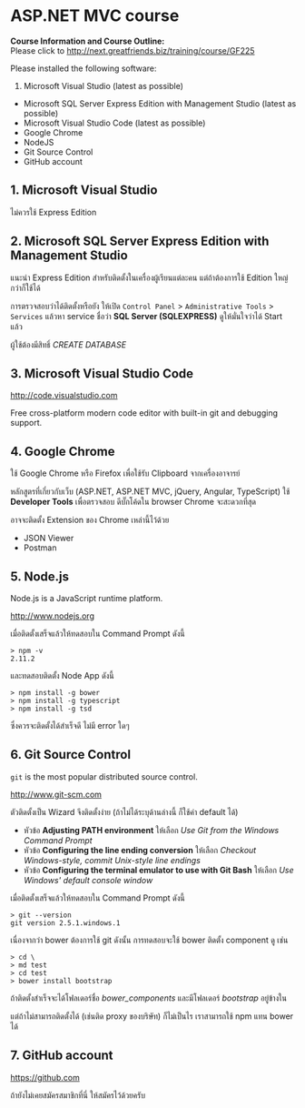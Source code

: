 # ASP.NET MVC course

**Course Information and Course Outline:**  
Please click to http://next.greatfriends.biz/training/course/GF225 

Please installed the following software:

1. Microsoft Visual Studio (latest as possible)
-  Microsoft SQL Server Express Edition with Management Studio (latest as possible)
-  Microsoft Visual Studio Code (latest as possible)
-  Google Chrome
-  NodeJS
-  Git Source Control
-  GitHub account

## 1. Microsoft Visual Studio

ไม่ควรใช้ Express Edition
 
## 2. Microsoft SQL Server Express Edition with Management Studio

แนะนำ Express Edition สำหรับติดตั้งในเครื่องผู้เรียนแต่ละคน
แต่ถ้าต้องการใช้ Edition ใหญ่กว่าก็ใช้ได้ 

การตรวจสอบว่าได้ติดตั้งหรือยัง 
ให้เปิด `Control Panel` > `Administrative Tools` > `Services`
แล้วหา service ชื่อว่า **SQL Server (SQLEXPRESS)** ดูให้มั่นใจว่าได้ Start แล้ว

ผู้ใช้ต้องมีสิทธิ์ *CREATE DATABASE*

## 3. Microsoft Visual Studio Code
http://code.visualstudio.com

Free cross-platform modern code editor 
with built-in git and debugging support. 


## 4. Google Chrome

ใช้ Google Chrome หรือ Firefox เพื่อใช้รับ Clipboard จากเครื่องอาจารย์

หลักสูตรที่เกี่ยวกับเว็บ (ASP.NET, ASP.NET MVC, jQuery, Angular, TypeScript) 
ใช้ **Developer Tools** เพื่อตรวจสอบ ดีบั๊กโค้ดใน browser Chrome จะสะดวกที่สุด

อาจจะติดตั้ง Extension ของ Chrome เหล่านี้ไว้ด้วย
- JSON Viewer
- Postman

## 5. Node.js

Node.js is a JavaScript runtime platform.

http://www.nodejs.org

เมื่อติดตั้งเสร็จแล้วให้ทดสอบใน Command Prompt ดังนี้

```
> npm -v  
2.11.2
```

และทดสอบติดตั้ง Node App ดังนี้

```
> npm install -g bower
> npm install -g typescript  
> npm install -g tsd
```

ซึ่งควรจะติดตั้งได้สำเร็จดี ไม่มี error ใดๆ


## 6. Git Source Control

`git` is the most popular distributed source control.

http://www.git-scm.com

ตัวติดตั้งเป็น Wizard จึงติดตั้งง่าย (ถ้าไม่ได้ระบุด้านล่างนี้ ก็ใช้ค่า default ได้) 
- หัวข้อ **Adjusting PATH environment**
ให้เลือก *Use Git from the Windows Command Prompt*
- หัวข้อ **Configuring the line ending conversion** ให้เลือก
*Checkout Windows-style, commit Unix-style line endings*
- หัวข้อ **Configuring the terminal emulator to use with Git Bash** ให้เลือก 
*Use Windows' default console window*
 
เมื่อติดตั้งเสร็จแล้วให้ทดสอบใน Command Prompt ดังนี้

  ```
  > git --version  
  git version 2.5.1.windows.1
  ```

เนื่องจากว่า bower ต้องการใช้ git ดังนั้น
การทดสอบจะใช้ bower ติดตั้ง component ดู เช่น

  ```
  > cd \
  > md test  
  > cd test  
  > bower install bootstrap  
  ```

ถ้าติดตั้งสำเร็จจะได้โฟลเดอร์ชื่อ *bower_components* 
และมีโฟลเดอร์ *bootstrap* อยู่ข้างใน

แต่ถ้าไม่สามารถติดตั้งได้ (เช่นติด proxy ของบริษัท)
ก็ไม่เป็นไร เราสามารถใช้ npm แทน bower ได้

## 7. GitHub account

https://github.com

ถ้ายังไม่เคยสมัครสมาชิกที่นี่ ให้สมัครไว้ด้วยครับ

